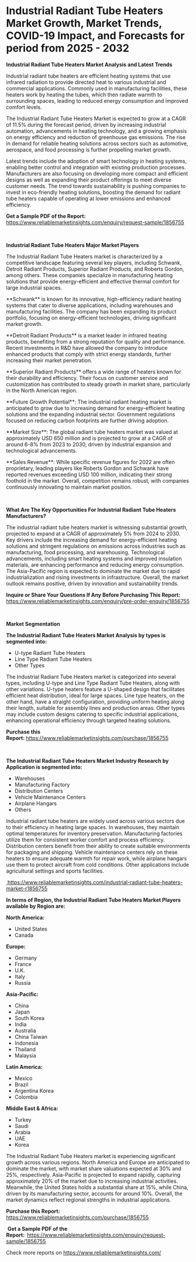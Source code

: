 <p><h1>Industrial Radiant Tube Heaters Market Growth, Market Trends, COVID-19 Impact, and Forecasts for period from 2025 - 2032</h1></p><p><strong>Industrial Radiant Tube Heaters Market Analysis and Latest Trends</strong></p>
<p><p>Industrial radiant tube heaters are efficient heating systems that use infrared radiation to provide directed heat to various industrial and commercial applications. Commonly used in manufacturing facilities, these heaters work by heating the tubes, which then radiate warmth to surrounding spaces, leading to reduced energy consumption and improved comfort levels. </p><p>The Industrial Radiant Tube Heaters Market is expected to grow at a CAGR of 11.5% during the forecast period, driven by increasing industrial automation, advancements in heating technology, and a growing emphasis on energy efficiency and reduction of greenhouse gas emissions. The rise in demand for reliable heating solutions across sectors such as automotive, aerospace, and food processing is further propelling market growth. </p><p>Latest trends include the adoption of smart technology in heating systems, enabling better control and integration with existing production processes. Manufacturers are also focusing on developing more compact and efficient designs as well as expanding their product offerings to meet diverse customer needs. The trend towards sustainability is pushing companies to invest in eco-friendly heating solutions, boosting the demand for radiant tube heaters capable of operating at lower emissions and enhanced efficiency.</p></p>
<p><strong>Get a Sample PDF of the Report:&nbsp;</strong> <a href="https://www.reliablemarketinsights.com/enquiry/request-sample/1856755?utm_campaign=2451&utm_medium=2&utm_source=Github&utm_content=ia&utm_term=19022025&utm_id=industrial-radiant-tube-heaters">https://www.reliablemarketinsights.com/enquiry/request-sample/1856755</a></p>
<p>&nbsp;</p>
<p><strong>Industrial Radiant Tube Heaters Major Market Players</strong></p>
<p><p>The Industrial Radiant Tube Heaters market is characterized by a competitive landscape featuring several key players, including Schwank, Detroit Radiant Products, Superior Radiant Products, and Roberts Gordon, among others. These companies specialize in manufacturing heating solutions that provide energy-efficient and effective thermal comfort for large industrial spaces.</p><p>**Schwank** is known for its innovative, high-efficiency radiant heating systems that cater to diverse applications, including warehouses and manufacturing facilities. The company has been expanding its product portfolio, focusing on energy-efficient technologies, driving significant market growth.  </p><p>**Detroit Radiant Products** is a market leader in infrared heating products, benefiting from a strong reputation for quality and performance. Recent investments in R&D have allowed the company to introduce enhanced products that comply with strict energy standards, further increasing their market penetration.</p><p>**Superior Radiant Products** offers a wide range of heaters known for their durability and efficiency. Their focus on customer service and customization has contributed to steady growth in market share, particularly in the North American region.</p><p>**Future Growth Potential**: The industrial radiant heating market is anticipated to grow due to increasing demand for energy-efficient heating solutions and the expanding industrial sector. Government regulations focused on reducing carbon footprints are further driving adoption.</p><p>**Market Size**: The global radiant tube heaters market was valued at approximately USD 650 million and is projected to grow at a CAGR of around 6-8% from 2023 to 2030, driven by industrial expansion and technological advancements.</p><p>**Sales Revenue**: While specific revenue figures for 2022 are often proprietary, leading players like Roberts Gordon and Schwank have reported revenues exceeding USD 100 million, indicating their strong foothold in the market. Overall, competition remains robust, with companies continuously innovating to maintain market position.</p></p>
<p>&nbsp;</p>
<p><strong>What Are The Key Opportunities For Industrial Radiant Tube Heaters Manufacturers?</strong></p>
<p><p>The industrial radiant tube heaters market is witnessing substantial growth, projected to expand at a CAGR of approximately 5% from 2024 to 2030. Key drivers include the increasing demand for energy-efficient heating solutions and stringent regulations on emissions across industries such as manufacturing, food processing, and warehousing. Technological advancements, including smart heating systems and improved insulation materials, are enhancing performance and reducing energy consumption. The Asia-Pacific region is expected to dominate the market due to rapid industrialization and rising investments in infrastructure. Overall, the market outlook remains positive, driven by innovation and sustainability trends.</p></p>
<p><strong>Inquire or Share Your Questions If Any Before Purchasing This Report:</strong> <a href="https://www.reliablemarketinsights.com/enquiry/pre-order-enquiry/1856755?utm_campaign=2451&utm_medium=2&utm_source=Github&utm_content=ia&utm_term=19022025&utm_id=industrial-radiant-tube-heaters">https://www.reliablemarketinsights.com/enquiry/pre-order-enquiry/1856755</a></p>
<p>&nbsp;</p>
<p><strong>Market Segmentation</strong></p>
<p><strong>The Industrial Radiant Tube Heaters Market Analysis by types is segmented into:</strong></p>
<p><ul><li>U-type Radiant Tube Heaters</li><li>Line Type Radiant Tube Heaters</li><li>Other Types</li></ul></p>
<p><p>The Industrial Radiant Tube Heaters market is categorized into several types, including U-type and Line Type Radiant Tube Heaters, along with other variations. U-type heaters feature a U-shaped design that facilitates efficient heat distribution, ideal for large spaces. Line type heaters, on the other hand, have a straight configuration, providing uniform heating along their length, suitable for assembly lines and production areas. Other types may include custom designs catering to specific industrial applications, enhancing operational efficiency through targeted heating solutions.</p></p>
<p><strong>Purchase this Report:&nbsp;</strong><a href="https://www.reliablemarketinsights.com/purchase/1856755?utm_campaign=2451&utm_medium=2&utm_source=Github&utm_content=ia&utm_term=19022025&utm_id=industrial-radiant-tube-heaters">https://www.reliablemarketinsights.com/purchase/1856755</a></p>
<p>&nbsp;</p>
<p><strong>The Industrial Radiant Tube Heaters Market Industry Research by Application is segmented into:</strong></p>
<p><ul><li>Warehouses</li><li>Manufacturing Factory</li><li>Distribution Centers</li><li>Vehicle Maintenance Centers</li><li>Airplane Hangars</li><li>Others</li></ul></p>
<p><p>Industrial radiant tube heaters are widely used across various sectors due to their efficiency in heating large spaces. In warehouses, they maintain optimal temperatures for inventory preservation. Manufacturing factories utilize them for consistent worker comfort and process efficiency. Distribution centers benefit from their ability to create suitable environments for packaging and shipping. Vehicle maintenance centers rely on these heaters to ensure adequate warmth for repair work, while airplane hangars use them to protect aircraft from cold conditions. Other applications include agricultural settings and sports facilities.</p></p>
<p><a href="https://www.reliablemarketinsights.com/industrial-radiant-tube-heaters-market-r1856755?utm_campaign=2451&utm_medium=2&utm_source=Github&utm_content=ia&utm_term=19022025&utm_id=industrial-radiant-tube-heaters">&nbsp;https://www.reliablemarketinsights.com/industrial-radiant-tube-heaters-market-r1856755</a></p>
<p><strong>In terms of Region, the Industrial Radiant Tube Heaters Market Players available by Region are:</strong></p>
<p>
    <p> <strong> North America: </strong>
        <ul>
            <li>United States</li>
            <li>Canada</li>
        </ul>
        </p> 
    <p> <strong> Europe: </strong>
        <ul>
            <li>Germany</li>
            <li>France</li>
            <li>U.K.</li>
            <li>Italy</li>
            <li>Russia</li>
        </ul>
        </p> 
    <p> <strong> Asia-Pacific: </strong>
        <ul>
            <li>China</li>
            <li>Japan</li>
            <li>South Korea</li>
            <li>India</li>
            <li>Australia</li>
            <li>China Taiwan</li>
            <li>Indonesia</li>
            <li>Thailand</li>
            <li>Malaysia</li>
        </ul>
        </p> 
    <p> <strong> Latin America: </strong>
        <ul>
            <li>Mexico</li>
            <li>Brazil</li>
            <li>Argentina Korea</li>
            <li>Colombia</li>
        </ul>
        </p> 
    <p> <strong> Middle East & Africa: </strong>
        <ul>
            <li>Turkey</li>
            <li>Saudi</li>
            <li>Arabia</li>
            <li>UAE</li>
            <li>Korea</li>
        </ul>
    </p>
    </p>
<p><p>The Industrial Radiant Tube Heaters market is experiencing significant growth across various regions. North America and Europe are anticipated to dominate the market, with market share valuations expected at 30% and 25%, respectively. Asia-Pacific is projected to expand rapidly, capturing approximately 20% of the market due to increasing industrial activities. Meanwhile, the United States holds a substantial share at 15%, while China, driven by its manufacturing sector, accounts for around 10%. Overall, the market dynamics reflect regional strengths in industrial applications.</p></p>
<p><strong>Purchase this Report: </strong><a href="https://www.reliablemarketinsights.com/purchase/1856755?utm_campaign=2451&utm_medium=2&utm_source=Github&utm_content=ia&utm_term=19022025&utm_id=industrial-radiant-tube-heaters">https://www.reliablemarketinsights.com/purchase/1856755</a></p>
<p>&nbsp;<strong>Get a Sample PDF of the Report:&nbsp;&nbsp;</strong><a href="https://www.reliablemarketinsights.com/enquiry/request-sample/1856755?utm_campaign=2451&utm_medium=2&utm_source=Github&utm_content=ia&utm_term=19022025&utm_id=industrial-radiant-tube-heaters">https://www.reliablemarketinsights.com/enquiry/request-sample/1856755</a></p>
<p><strong></strong></p>
<p>Check more reports on <a href="https://www.reliablemarketinsights.com/?utm_campaign=2451&utm_medium=2&utm_source=Github&utm_content=ia&utm_term=19022025&utm_id=industrial-radiant-tube-heaters">https://www.reliablemarketinsights.com/</a></p>